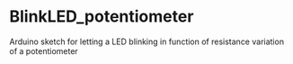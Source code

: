 BlinkLED_potentiometer
======================

Arduino sketch for letting a LED blinking in function of resistance variation of a potentiometer
